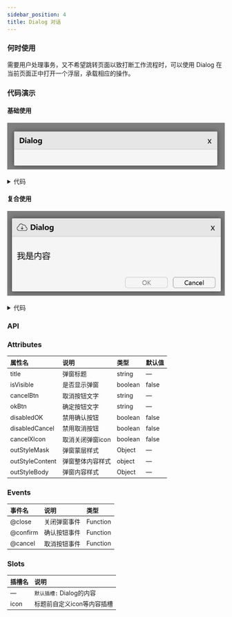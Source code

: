 ```yaml
---
sidebar_position: 4
title: Dialog 对话
---
```


### 何时使用
需要用户处理事务，又不希望跳转页面以致打断工作流程时，可以使用 Dialog 在当前页面正中打开一个浮层，承载相应的操作。
### 代码演示
#### 基础使用
![table demo](../../../static/img/dialogBase.png)
<details>
  <summary>代码</summary>
  ```html
  <template>
    <erDialog 
      title="Dialog"
      width="400px"
      :isVisible="true"
    />
  </template>
  ```
</details>

#### 复合使用
![tableBorder demo](../../../static/img/dialogBetter.png)
<details>
  <summary>代码</summary>
  ```html
  <template>
    <erDialog 
      title="Dialog"
      width="400px"
      :isVisible="true"
      okBtn="OK"
      disabledOK
      cancelBtn="Cancel"
      :outStyleBody="{padding: '10px'}"
      @close="console.log('close')"
      @cancel="console.log('cancel')"
      @confirm="console.log('confirm')"
    >
      <template v-slot:icon>
        <img src="https://img.icons8.com/?size=50&id=11707&format=png" style="width: 20px; height: 20px; margin-right: 5px;"/>
      </template>
      <p>我是内容</p>
    </erDialog>
  </template>
  ```
</details>

### API
### Attributes
|属性名|说明|类型|默认值|
|:------|:------|:------|:------|
|title|弹窗标题|string|—|
|isVisible|是否显示弹窗|boolean|false|
|cancelBtn|取消按钮文字|string|—|
|okBtn|确定按钮文字|string|—|
|disabledOK|禁用确认按钮|boolean|false|
|disabledCancel|禁用取消按钮|boolean|false|
|cancelXIcon|取消关闭弹窗icon|boolean|false|
|outStyleMask|弹窗蒙层样式|Object|—|
|outStyleContent|弹窗整体内容样式|object|—|
|outStyleBody|弹窗内容样式|Object|—|

### Events
|事件名|说明|类型|
|:------|:------|:------|
|@close|关闭弹窗事件|Function|
|@confirm|确认按钮事件|Function|
|@cancel|取消按钮事件|Function|

### Slots
|插槽名|说明|
|:------|:------|
|—|`默认插槽:` Dialog的内容|
|icon|标题前自定义icon等内容插槽|